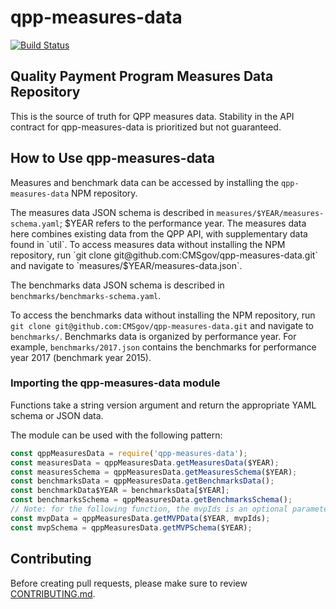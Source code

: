 # qpp-measures-data

[![Build Status](https://travis-ci.org/CMSgov/qpp-measures-data.svg?branch=master)](https://travis-ci.org/CMSgov/qpp-measures-data)

## Quality Payment Program Measures Data Repository

This is the source of truth for QPP measures data. Stability in the API contract for qpp-measures-data is prioritized but not guaranteed.

## How to Use qpp-measures-data

Measures and benchmark data can be accessed by installing the `qpp-measures-data` NPM repository.

The measures data JSON schema is described in `measures/$YEAR/measures-schema.yaml`; $YEAR refers to the performance year. The measures data here combines existing data from the QPP API, with supplementary data found in `util`. To access measures data without installing the NPM repository, run `git clone git@github.com:CMSgov/qpp-measures-data.git` and navigate to `measures/$YEAR/measures-data.json`.

The benchmarks data JSON schema is described in `benchmarks/benchmarks-schema.yaml`.

To access the benchmarks data without installing the NPM repository, run `git clone git@github.com:CMSgov/qpp-measures-data.git` and navigate to `benchmarks/`. Benchmarks data is organized by performance year. For example, `benchmarks/2017.json` contains the benchmarks for performance year 2017
(benchmark year 2015).

### Importing the qpp-measures-data module

Functions take a string version argument and return the appropriate YAML schema or JSON data.

The module can be used with the following pattern:

```javascript
const qppMeasuresData = require('qpp-measures-data');
const measuresData = qppMeasuresData.getMeasuresData($YEAR);
const measuresSchema = qppMeasuresData.getMeasuresSchema($YEAR);
const benchmarksData = qppMeasuresData.getBenchmarksData();
const benchmarkData$YEAR = benchmarksData[$YEAR];
const benchmarksSchema = qppMeasuresData.getBenchmarksSchema();
// Note: for the following function, the mvpIds is an optional parameter (array of MVP IDs to filter by)
const mvpData = qppMeasuresData.getMVPData($YEAR, mvpIds);
const mvpSchema = qppMeasuresData.getMVPSchema($YEAR);
```

## Contributing

Before creating pull requests, please make sure to review
[CONTRIBUTING.md](CONTRIBUTING.md).
